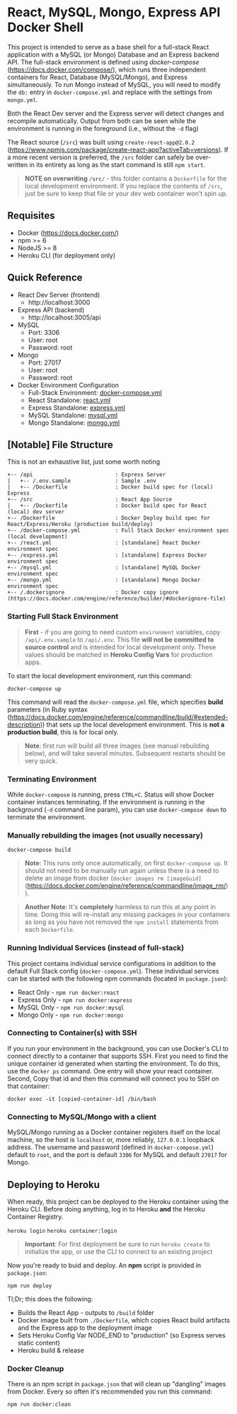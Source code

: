 # React, MySQL, Mongo, Express API Docker Shell

This project is intended to serve as a base shell for a full-stack React application with a MySQL (or Mongo) Database and an Express backend API. The full-stack environment is defined using *docker-compose* (https://docs.docker.com/compose/), which runs three independent containers for React, Database (MySQL/Mongo), and Express simultaneously. To run Mongo instead of MySQL, you will need to modify the `db:` entry in `docker-compose.yml` and replace with the settings from `mongo.yml`.

Both the React Dev server and the Express server will detect changes and recompile automatically. Output from both can be seen while the environment is running in the foreground (i.e., without the `-d` flag)

The React source (`/src`) was built using `create-react-app@2.0.2` (https://www.npmjs.com/package/create-react-app?activeTab=versions). If a more recent version is preferred, the `/src` folder can safely be over-written in its entirety as long as the start command is still `npm start`. 

> **NOTE on overwriting `/src/`** - this folder contains a `Dockerfile` for the local development environment. If you replace the contents of `/src`, just be sure to keep that file or your dev web container won't spin up.

## Requisites
* Docker (https://docs.docker.com/)
* npm >= 6
* NodeJS >= 8
* Heroku CLI (for deployment only)

## Quick Reference
* React Dev Server (frontend)
  * http://localhost:3000
* Express API (backend)
  * http://localhost:3005/api
* MySQL
  * Port: 3306
  * User: root
  * Password: root
* Mongo
  * Port: 27017
  * User: root
  * Password: root
* Docker Environment Configuration
  * Full-Stack Environment: [docker-compose.yml](docker-compose.yml)
  * React Standalone: [react.yml](react.yml)
  * Express Standalone: [express.yml](express.yml)
  * MySQL Standalone: [mysql.yml](mysql.yml)
  * Mongo Standalone: [mongo.yml](mongo.yml)

## [Notable] File Structure
This is not an exhaustive list, just some worth noting

```
+-- /api                          : Express Server
|   +-- /.env.sample              : Sample .env
|   +-- /Dockerfile               : Docker build spec for (local) Express
+-- /src                          : React App Source
|   +-- /Dockerfile               : Docker build spec for React (local) dev server
+-- /Dockerfile                   : Docker Deploy build spec for React/Express/Heroku (production build/deploy)
+-- /docker-compose.yml           : Full Stack Docker environment spec (local development)
+-- /react.yml                    : [standalone] React Docker environment spec
+-- /express.yml                  : [standalone] Express Docker environment spec
+-- /mysql.yml                    : [standalone] MySQL Docker environment spec
+-- /mongo.yml                    : [standalone] Mongo Docker environment spec
+-- /.dockerignore                : Docker copy ignore (https://docs.docker.com/engine/reference/builder/#dockerignore-file)
```

### Starting Full Stack Environment

> **First** - if you are going to need custom `environment` variables, copy `/api/.env.sample` to `/api/.env`. This file **will not be committed to source control** and is intended for local development only. These values should be matched in **Heroku Config Vars** for production apps.

To start the local development environment, run this command:

`docker-compose up`

This command will read the `docker-compose.yml` file, which specifies **build** parameters (in Ruby syntax (https://docs.docker.com/engine/reference/commandline/build/#extended-description)) that sets up the local development environment. This is **not a production build**, this is for local only.

> **Note**: first run will build all three images (see manual rebuilding below), and will take several minutes. Subsequent restarts should be very quick.

### Terminating Environment
While `docker-compose` is running, press `CTRL+C`. Status will show Docker container instances terminating. If the environment is running in the background (`-d` command line param), you can use `docker-compose down` to terminate the environment.

### Manually rebuilding the images (not usually necessary)
`docker-compose build`
> **Note**: This runs only once automatically, on first `docker-compose up`. It should not need to be manually run again unless there is a need to delete an image from docker (`docker images rm [imageGuid]`(https://docs.docker.com/engine/reference/commandline/image_rm/)).

> **Another Note**: It's **completely** harmless to run this at any point in time. Doing this will re-install any missing packages in your containers as long as you have not removed the `npm install` statements from each `Dockerfile`.

### Running Individual Services (instead of full-stack)
This project contains individual service configurations in addition to the default Full Stack config (`docker-compose.yml`). These individual services can be started with the following npm commands (located in `package.json`):

  * React Only - `npm run docker:react`
  * Express Only - `npm run docker:express`
  * MySQL Only - `npm run docker:mysql`
  * Mongo Only - `npm run docker:mongo`

### Connecting to Container(s) with SSH
If you run your environment in the background, you can use Docker's CLI to connect directly to a container that supports SSH. First you need to find the unique container id generated when starting the environment. To do this, use the `docker ps` command. One entry will show your react container. Second, Copy that id and then this command will connect you to SSH on that container:

`docker exec -it [copied-container-id] /bin/bash`

### Connecting to MySQL/Mongo with a client
MySQL/Mongo running as a Docker container registers itself on the local machine, so the host is `localhost` or, more reliably, `127.0.0.1` loopback address. The username and password (defined in `docker-compose.yml`) default to `root`, and the port is default `3306` for MySQL and default `27017` for Mongo.

## Deploying to Heroku
When ready, this project can be deployed to the Heroku container using the Heroku CLI. Before doing anything, log in to Heroku **and** the Heroku Container Registry.

`heroku login`
`heroku container:login`

> **Important**: For first deployment be sure to run `heroku create` to initialize the app, or use the CLI to connect to an existing project

Now you're ready to buid and deploy. An **npm** script is provided in `package.json`:

`npm run deploy`

Tl;Dr; this does the following:
* Builds the React App - outputs to `/build` folder
* Docker image built from `./Dockerfile`, which copies React build artifacts and the Express app to the deployment image
* Sets Heroku Config Var NODE_END to "production" (so Express serves static content)
* Heroku build & release

### Docker Cleanup
There is an npm script in `package.json` that will clean up "dangling" images from Docker. Every so often it's recommended you run this command:

`npm run docker:clean`
